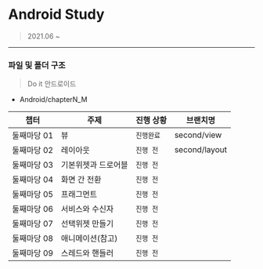 # Android Study
> 2021.06 ~

---
### 파일 및 폴더 구조

> Do it 안드로이드

- Android/chapterN_M

|   챕터 | 주제 | 진행 상황 | 브랜치명 |
| ------ | ------------------- | --------- | ------|
| 둘째마당 01 | 뷰 | `진행완료` | second/view |
| 둘째마당 02 | 레이아웃 | `진행 전` | second/layout |
| 둘째마당 03 | 기본위젯과 드로어블 | `진행 전` | 
| 둘째마당 04 | 화면 간 전환 | `진행 전` |
| 둘째마당 05 | 프래그먼트 | `진행 전` |
| 둘째마당 06 | 서비스와 수신자 | `진행 전` |
| 둘째마당 07 | 선택위젯 만들기 | `진행 전` |
| 둘째마당 08 | 애니메이션(참고) | `진행 전` |
| 둘째마당 09 | 스레드와 핸들러 | `진행 전` |